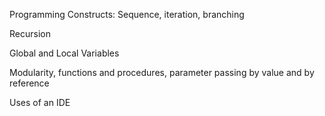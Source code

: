 Programming Constructs: Sequence, iteration, branching

Recursion

Global and Local Variables

Modularity, functions and procedures, parameter passing by value and by reference

Uses of an IDE
